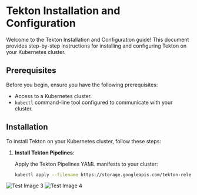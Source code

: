 # Tekton Installation and Configuration

Welcome to the Tekton Installation and Configuration guide! This document provides step-by-step instructions for installing and configuring Tekton on your Kubernetes cluster.

## Prerequisites

Before you begin, ensure you have the following prerequisites:

- Access to a Kubernetes cluster.
- `kubectl` command-line tool configured to communicate with your cluster.

## Installation

To install Tekton on your Kubernetes cluster, follow these steps:

1. **Install Tekton Pipelines**:
   
   Apply the Tekton Pipelines YAML manifests to your cluster:

   ```bash
   kubectl apply --filename https://storage.googleapis.com/tekton-releases/pipeline/latest/release.yaml

![Test Image 3](tekton_demo_overview.png)
![Test Image 4](tekton_demo_pipeline_structure.png)

